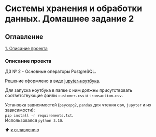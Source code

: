 # Системы хранения и обработки данных. Домашнее задание 2

## Оглавление  

[1. Описание проекта](#описание-проекта)    

### Описание проекта    

ДЗ № 2 - Основные операторы PostgreSQL.

Решение оформлено в виде [jupyter-ноутбука](./Anisimov_Y_S.ipynb).

Для запуска ноутбука в папке с ним должны присутствовать соответствующие
файлы `customer.csv` и `transaction.csv`.

Установка зависимостей (`psycopg2`, `pandas` для чтения csv, `jupyter` и их зависимости):  
`pip install -r requirements.txt`.  
Использовался `python 3.10`.  

:arrow_up: [к оглавлению](#оглавление)
